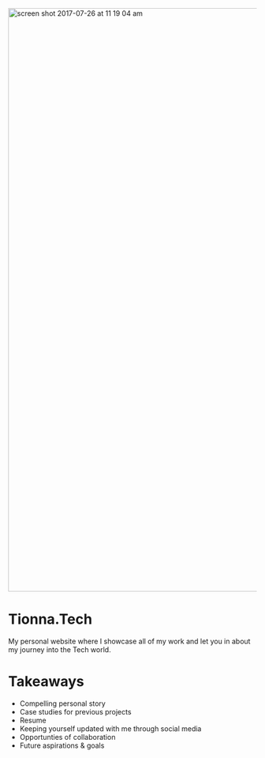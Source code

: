 <img width="1181" alt="screen shot 2017-07-26 at 11 19 04 am" src="https://user-images.githubusercontent.com/20372701/28629126-873c8008-71f4-11e7-94e6-81b217ef383b.png">

# Tionna.Tech 
My personal website where I showcase all of my work and let you in about my journey into the Tech world.

# Takeaways 

- Compelling personal story
- Case studies for previous projects 
- Resume 
- Keeping yourself updated with me through social media 
- Opportunties of collaboration
- Future aspirations & goals
